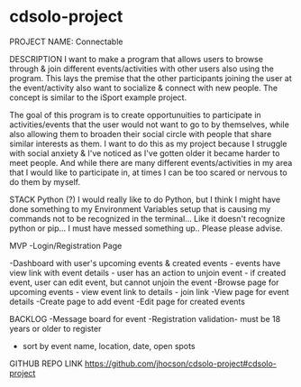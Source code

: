 # cdsolo-project
PROJECT NAME:
Connectable 

DESCRIPTION
I want to make a program that allows users to browse through & join different events/activities with other users also using the program. This lays the premise that the other participants joining the user at the event/activity also want to socialize & connect with new people. The concept is similar to the iSport example project.

The goal of this program is to create opportunuities to participate in activities/events that the user would not want to go to by themselves, while also allowing them to broaden their social circle with people that share similar interests as them. I want to do this as my project because I struggle with social anxiety & I've noticed as I've gotten older it became harder to meet people. And while there are many different events/activities in my area that I would like to participate in, at times I can be too scared or nervous to do them by myself. 


STACK
Python (?) I would really like to do Python, but I think I might have done something to my Environment Variables setup that is causing my commands not to be recognized in the terminal... Like it doesn't recognize python or pip... I must have messed something up.. Please please advise.


MVP
-Login/Registration Page
	
-Dashboard with user's upcoming events & created events
	- events have view link with event details
	- user has an action to unjoin event
	- if created event, user can edit event, but cannot unjoin the event
-Browse page for upcoming events
	- view event link to details
	- join link 
-View page for event details
-Create page to add event
-Edit page for created events

BACKLOG
-Message board for event 
-Registration validation- must be 18 years or older to register
- sort by event name, location, date, open spots 



GITHUB REPO LINK
https://github.com/jhocson/cdsolo-project#cdsolo-project
